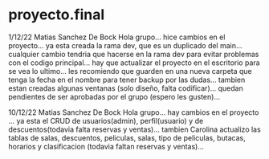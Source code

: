 # proyecto.final

1/12/22 Matias Sanchez De Bock
Hola grupo... 
hice cambios en el proyecto... 
ya esta creada la rama dev, que es un duplicado del main...
cualquier cambio tendria que hacerse en la rama dev para evitar problemas con el codigo principal...
hay que actualizar el proyecto en el escritorio para se vea lo ultimo...
les recomiendo que guarden en una nueva carpeta que tenga la fecha en el nombre para tener backup por las dudas...
tambien estan creadas algunas ventanas (solo diseño, falta codificar)... 
quedan pendientes de ser aprobadas por el grupo (espero les gusten)...

10/12/22 Matias Sanchez De Bock
Hola grupo...
hay cambios en el proyecto ...
ya esta el CRUD de usuarios(admin), perfil(usuario) y de descuentos(todavia falta reservas y ventas)...
tambien Carolina actualizo las tablas de salas, descuentos, peliculas, salas, tipo de peliculas, butacas, horarios y clasificacion (todavia faltan reservas y ventas)...


